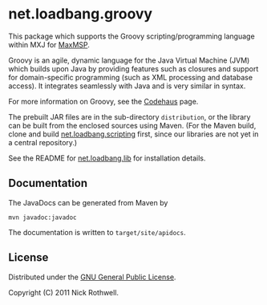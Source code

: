 # net.loadbang.groovy

This package which supports the Groovy scripting/programming language
within MXJ for [MaxMSP][max].

Groovy is an agile, dynamic language for the Java Virtual Machine
(JVM) which builds upon Java by providing features such as closures
and support for domain-specific programming (such as XML processing
and database access). It integrates seamlessly with Java and is very
similar in syntax.

For more information on Groovy, see the [Codehaus][codehaus] page.

The prebuilt JAR files are in the sub-directory `distribution`, or the
library can be built from the enclosed sources using Maven. (For the
Maven build, clone and build [net.loadbang.scripting][scripting]
first, since our libraries are not yet in a central repository.)

See the README for [net.loadbang.lib][lib] for installation details.

## Documentation

The JavaDocs can be generated from Maven by

	mvn javadoc:javadoc

The documentation is written to `target/site/apidocs`.

## License

Distributed under the [GNU General Public License][gpl].

Copyright (C) 2011 Nick Rothwell.

[max]: http://cycling74.com/products/max/
[codehaus]: http://groovy.codehaus.org
[scripting]: https://github.com/cassiel/net.loadbang.scripting
[lib]: https://github.com/cassiel/net.loadbang.lib
[gpl]: http://www.gnu.org/copyleft/gpl.html
